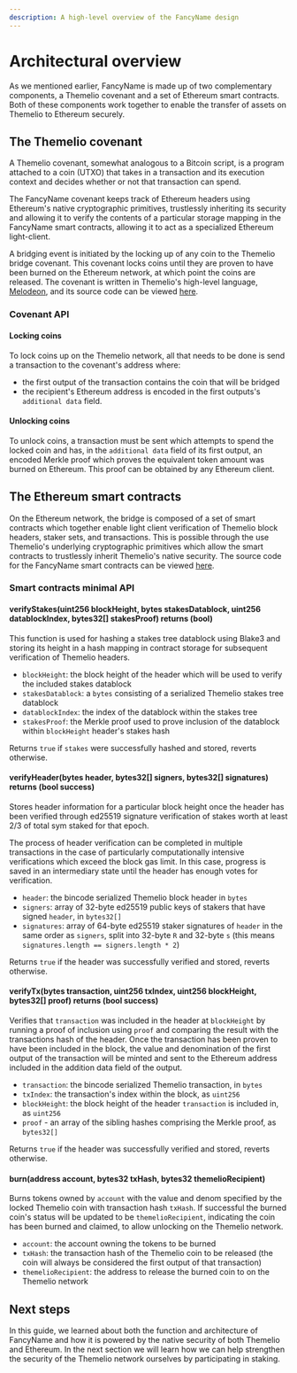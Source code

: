 ```yaml
---
description: A high-level overview of the FancyName design
---
```


# Architectural overview

As we mentioned earlier, FancyName is made up of two complementary components, a Themelio covenant and a set of Ethereum smart contracts. Both of these components work together to enable the transfer of assets on Themelio to Ethereum securely.

## The Themelio covenant

A Themelio covenant, somewhat analogous to a Bitcoin script, is a program attached to a coin (UTXO) that takes in a transaction and its execution context and decides whether or not that transaction can spend.

The FancyName covenant keeps track of Ethereum headers using Ethereum's native cryptographic primitives, trustlessly inheriting its security and allowing it to verify the contents of a particular storage mapping in the FancyName smart contracts, allowing it to act as a specialized Ethereum light-client.

A bridging event is initiated by the locking up of any coin to the Themelio bridge covenant. This covenant locks coins until they are proven to have been burned on the Ethereum network, at which point the coins are released. The covenant is written in Themelio's high-level language, [Melodeon](https://melodeonlang.org), and its source code can be viewed [here](https://github.com/themeliolabs/bridge-covenants).

### Covenant API

#### Locking coins

To lock coins up on the Themelio network, all that needs to be done is send a transaction to the covenant's address where:

* the first output of the transaction contains the coin that will be bridged
* the recipient's Ethereum address is encoded in the first outputs's `additional data` field.

#### Unlocking coins

To unlock coins, a transaction must be sent which attempts to spend the locked coin and has, in the `additional data` field of its first output, an encoded Merkle proof which proves the equivalent token amount was burned on Ethereum. This proof can be obtained by any Ethereum client.

## The Ethereum smart contracts

On the Ethereum network, the bridge is composed of a set of smart contracts which together enable light client verification of Themelio block headers, staker sets, and transactions. This is possible through the use Themelio's underlying cryptographic primitives which allow the smart contracts to trustlessly inherit Themelio's native security. The source code for the FancyName smart contracts can be viewed [here](https://github.com/themeliolabs/bridge-sol).

### Smart contracts minimal API

#### verifyStakes(uint256 blockHeight, bytes stakesDatablock, uint256 datablockIndex, bytes32\[] stakesProof) returns (bool)

This function is used for hashing a stakes tree datablock using Blake3 and storing its height in a hash mapping in contract storage for subsequent verification of Themelio headers.

* `blockHeight`: the block height of the header which will be used to verify the included stakes datablock
* `stakesDatablock`: a `bytes` consisting of a serialized Themelio stakes tree datablock
* `datablockIndex`: the index of the datablock within the stakes tree
* `stakesProof`: the Merkle proof used to prove inclusion of the datablock within `blockHeight` header's stakes hash

Returns `true` if `stakes` were successfully hashed and stored, reverts otherwise.

#### verifyHeader(bytes header, bytes32\[] signers, bytes32\[] signatures) returns (bool success)

Stores header information for a particular block height once the header has been verified through ed25519 signature verification of stakes worth at least 2/3 of total sym staked for that epoch.

The process of header verification can be completed in multiple transactions in the case of particularly computationally intensive verifications which exceed the block gas limit. In this case, progress is saved in an intermediary state until the header has enough votes for verification.

* `header`: the bincode serialized Themelio block header in `bytes`
* `signers`: array of 32-byte ed25519 public keys of stakers that have signed `header`, in `bytes32[]`
* `signatures`: array of 64-byte ed25519 staker signatures of `header` in the same order as `signers`, split into 32-byte `R` and 32-byte `s` (this means `signatures.length == signers.length * 2`)

Returns `true` if the header was successfully verified and stored, reverts otherwise.

#### verifyTx(bytes transaction, uint256 txIndex, uint256 blockHeight, bytes32\[] proof) returns (bool success)

Verifies that `transaction` was included in the header at `blockHeight` by running a proof of inclusion using `proof` and comparing the result with the transactions hash of the header. Once the transaction has been proven to have been included in the block, the value and denomination of the first output of the transaction will be minted and sent to the Ethereum address included in the addition data field of the output.

* `transaction`: the bincode serialized Themelio transaction, in `bytes`
* `txIndex`: the transaction's index within the block, as `uint256`
* `blockHeight`: the block height of the header `transaction` is included in, as `uint256`
* `proof` - an array of the sibling hashes comprising the Merkle proof, as `bytes32[]`

Returns `true` if the header was successfully verified and stored, reverts otherwise.

#### burn(address account, bytes32 txHash, bytes32 themelioRecipient)

Burns tokens owned by `account` with the value and denom specified by the locked Themelio coin with transaction hash `txHash`. If successful the burned coin's status will be updated to be `themelioRecipient`, indicating the coin has been burned and claimed, to allow unlocking on the Themelio network.

* `account`: the account owning the tokens to be burned
* `txHash`: the transaction hash of the Themelio coin to be released (the coin will always be considered the first output of that transaction)
* `themelioRecipient`: the address to release the burned coin to on the Themelio network

## Next steps

In this guide, we learned about both the function and architecture of FancyName and how it is powered by the native security of both Themelio and Ethereum. In the next section we will learn how we can help strengthen the security of the Themelio network ourselves by participating in staking.
